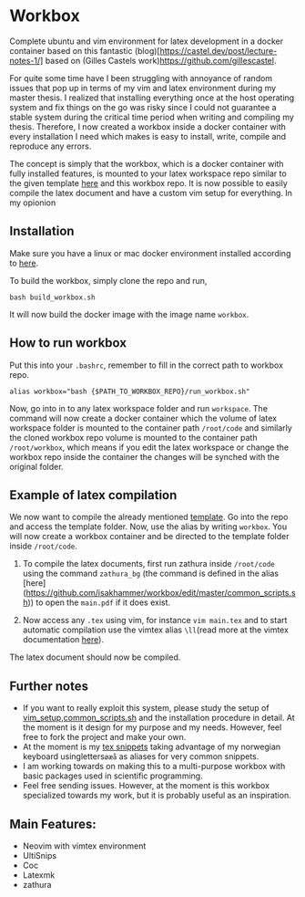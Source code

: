 # Workbox
Complete ubuntu and vim environment for latex development in a docker container based on this fantastic (blog)[https://castel.dev/post/lecture-notes-1/] based on (Gilles Castels work)https://github.com/gillescastel. 

For quite some time have I been struggling with annoyance of random issues that pop up in terms of my vim and latex environment during my master thesis. I realized that installing everything once at the host operating system and fix things on the go was risky since I could not guarantee a stable system during the critical time period when writing and compiling my thesis. Therefore, I now created a workbox inside a docker container with every installation I need which makes is easy to install, write, compile and reproduce any errors.

The concept is simply that the workbox, which is a docker container with fully installed features, is mounted to your latex workspace repo similar to the given template [here](https://github.com/isakhammer/workbox/tree/master/template) and this workbox repo. It is now possible to easily compile the latex document and have a custom vim setup for everything. In my opionion 

## Installation 
Make sure you have a linux or mac docker environment installed according to [here](https://docs.docker.com/get-docker/).

To build the workbox, simply clone the repo and run,
```
bash build_workbox.sh
```
It will now build the docker image with the image name `workbox`.

## How to run workbox

Put this into your `.bashrc`, remember to fill in the correct path to workbox repo.
```
alias workbox="bash {$PATH_TO_WORKBOX_REPO}/run_workbox.sh"
```
Now, go into in to any latex workspace folder and run `workspace`. The command will now create a docker container which the volume of latex workspace folder is mounted to the container path `/root/code` and similarly the cloned workbox repo volume is mounted to the container path `/root/workbox`, which means if you edit the latex workspace or change the workbox repo inside the container the changes will be synched with the original folder.

## Example of latex compilation

We now want to compile the already mentioned [template](https://github.com/isakhammer/workbox/tree/master/template). Go into the repo and access the template folder. Now, use the alias by writing `workbox`. You will now create a workbox container and be directed to the template folder inside `/root/code`.

  1) To compile the latex documents, first run zathura inside `/root/code` using the command `zathura_bg` (the command is defined in the alias [here] (https://github.com/isakhammer/workbox/edit/master/common_scripts.sh)) to open the `main.pdf` if it does exist.

  2) Now access any `.tex` using vim, for instance `vim main.tex` and to start automatic compilation use the vimtex alias `\ll`(read more at the vimtex documentation [here](https://github.com/lervag/vimtex)). 

The latex document should now be compiled.


## Further notes
- If you want to really exploit this system, please study the setup of [vim_setup](https://github.com/isakhammer/workbox/tree/master/vim_setup),[common_scripts.sh](https://github.com/isakhammer/workbox/blob/master/common_scripts.sh) and the installation procedure in detail. At the moment is it design for my purpose and my needs. However, feel free to fork the project and make your own. 
- At the moment is my [tex snippets](https://github.com/isakhammer/workbox/blob/master/vim_setup/UltiSnips/tex.snippets) taking advantage of my norwegian keyboard usingletters`øæå` as aliases for very common snippets. 
- I am working towards on making this to a multi-purpose workbox with basic packages used in scientific programming.
- Feel free sending issues. However, at the moment is this workbox specialized towards my work, but it is probably useful as an inspiration.


## Main Features:
  - Neovim with vimtex environment
  - UltiSnips 
  - Coc
  - Latexmk
  - zathura
  
  
